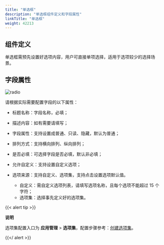 ```yaml
---
title: "单选框"
description: "单选框组件定义和字段属性"
linkTitle: "单选框"
weight: 42213
---
```


## 组件定义

单选框需预先设置好选项内容，用户可直接单项选择，适用于选项较少的选择场景。

## 字段属性

![radio](https://raw.githubusercontent.com/quanxiang-cloud/website/main/static/images/zh/docs/manual/component/radio.png)

请根据实际需要配置字段的以下属性：

- 标题名称：字段名称，必填；

- 描述内容：如有需要请填写；

- 字段属性：支持设置成普通、只读、隐藏，默认为普通；

- 排列方式：支持横向排列、纵向排列；

- 是否必填：可选择字段是否必填，默认非必填；

- 允许自定义：支持设置自定义选项；

- 选项来源：支持自定义、选项集，支持点击设置选项默认值。

  - 自定义：需自定义选项列表，请填写选项名称，且每个选项不能超过 15 个字符；
  - 选项集：选择事先定义好的选项集。

{{< alert tip >}}

**说明**

选项集配置入口为 **应用管理** > **选项集**，配置步骤参考：[创建选项集](https://github.com/hqc19907228/website/blob/main/content/zh/docs/manual/option_set.md)。

{{</ alert >}}



